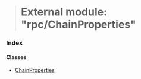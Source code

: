 > # External module: "rpc/ChainProperties"

### Index

#### Classes

* [ChainProperties](../classes/_rpc_chainproperties_.chainproperties.md)